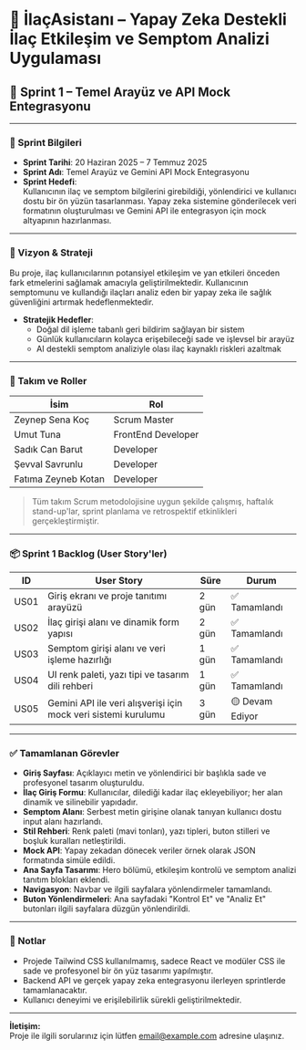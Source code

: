 
# 🧠 İlaçAsistanı – Yapay Zeka Destekli İlaç Etkileşim ve Semptom Analizi Uygulaması

## 🚀 Sprint 1 – Temel Arayüz ve API Mock Entegrasyonu

---

### 📅 Sprint Bilgileri

- **Sprint Tarihi**: 20 Haziran 2025 – 7 Temmuz 2025  
- **Sprint Adı**: Temel Arayüz ve Gemini API Mock Entegrasyonu  
- **Sprint Hedefi**:  
  Kullanıcının ilaç ve semptom bilgilerini girebildiği, yönlendirici ve kullanıcı dostu bir ön yüzün tasarlanması. Yapay zeka sistemine gönderilecek veri formatının oluşturulması ve Gemini API ile entegrasyon için mock altyapının hazırlanması.

---

### 🎯 Vizyon & Strateji

Bu proje, ilaç kullanıcılarının potansiyel etkileşim ve yan etkileri önceden fark etmelerini sağlamak amacıyla geliştirilmektedir. Kullanıcının semptomunu ve kullandığı ilaçları analiz eden bir yapay zeka ile sağlık güvenliğini artırmak hedeflenmektedir.

- **Stratejik Hedefler**:  
  - Doğal dil işleme tabanlı geri bildirim sağlayan bir sistem  
  - Günlük kullanıcıların kolayca erişebileceği sade ve işlevsel bir arayüz  
  - AI destekli semptom analiziyle olası ilaç kaynaklı riskleri azaltmak  

---

### 👥 Takım ve Roller

| İsim                | Rol                |
|---------------------|--------------------|
| Zeynep Sena Koç      | Scrum Master       |
| Umut Tuna            | FrontEnd Developer |
| Sadık Can Barut      | Developer          |
| Şevval Savrunlu      | Developer          |
| Fatıma Zeyneb Kotan  | Developer          |

> Tüm takım Scrum metodolojisine uygun şekilde çalışmış, haftalık stand-up'lar, sprint planlama ve retrospektif etkinlikleri gerçekleştirmiştir.

---

### 📦 Sprint 1 Backlog (User Story'ler)

| ID   | User Story                                                     | Süre  | Durum          |
|-------|--------------------------------------------------------------|-------|----------------|
| US01  | Giriş ekranı ve proje tanıtımı arayüzü                       | 2 gün | ✅ Tamamlandı  |
| US02  | İlaç girişi alanı ve dinamik form yapısı                     | 2 gün | ✅ Tamamlandı  |
| US03  | Semptom girişi alanı ve veri işleme hazırlığı                | 1 gün | ✅ Tamamlandı  |
| US04  | UI renk paleti, yazı tipi ve tasarım dili rehberi            | 1 gün | ✅ Tamamlandı  |
| US05  | Gemini API ile veri alışverişi için mock veri sistemi kurulumu| 3 gün | 🟡 Devam Ediyor|

---

### ✅ Tamamlanan Görevler

- **Giriş Sayfası**: Açıklayıcı metin ve yönlendirici bir başlıkla sade ve profesyonel tasarım oluşturuldu.
- **İlaç Giriş Formu**: Kullanıcılar, dilediği kadar ilaç ekleyebiliyor; her alan dinamik ve silinebilir yapıdadır.
- **Semptom Alanı**: Serbest metin girişine olanak tanıyan kullanıcı dostu input alanı hazırlandı.
- **Stil Rehberi**: Renk paleti (mavi tonları), yazı tipleri, buton stilleri ve boşluk kuralları netleştirildi.
- **Mock API**: Yapay zekadan dönecek veriler örnek olarak JSON formatında simüle edildi.
- **Ana Sayfa Tasarımı**: Hero bölümü, etkileşim kontrolü ve semptom analizi tanıtım blokları eklendi.
- **Navigasyon**: Navbar ve ilgili sayfalara yönlendirmeler tamamlandı.
- **Buton Yönlendirmeleri**: Ana sayfadaki "Kontrol Et" ve "Analiz Et" butonları ilgili sayfalara düzgün yönlendirildi.

---

### 📌 Notlar

- Projede Tailwind CSS kullanılmamış, sadece React ve modüler CSS ile sade ve profesyonel bir ön yüz tasarımı yapılmıştır.
- Backend API ve gerçek yapay zeka entegrasyonu ilerleyen sprintlerde tamamlanacaktır.
- Kullanıcı deneyimi ve erişilebilirlik sürekli geliştirilmektedir.

---

**İletişim:**  
Proje ile ilgili sorularınız için lütfen [email@example.com](mailto:email@example.com) adresine ulaşınız.
